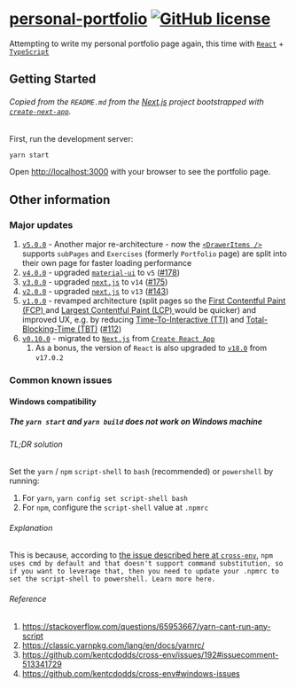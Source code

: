 # [personal-portfolio](https://htbkoo.github.io/personal-portfolio/) [![GitHub license](https://img.shields.io/badge/license-MIT-blue.svg)](https://github.com/htbkoo/personal-portfolio/blob/master/LICENSE.md)

Attempting to write my personal portfolio page again, this time with [`React`](https://github.com/facebook/react) + [`TypeScript`](https://github.com/Microsoft/TypeScript/)

## Getting Started

###### Copied from the `README.md` from the [Next.js](https://nextjs.org/) project bootstrapped with [`create-next-app`](https://github.com/vercel/next.js/tree/canary/packages/create-next-app).

First, run the development server:

```bash
yarn start
```

Open [http://localhost:3000](http://localhost:3000) with your browser to see the portfolio page.

## Other information

### Major updates
1. [`v5.0.0`](https://github.com/htbkoo/personal-portfolio/releases/tag/v5.0.0) - Another major re-architecture - now the [`<DrawerItems />`](src%2Fcomponents%2Fpage%2FDrawerItems.tsx) supports `subPages` and `Exercises` (formerly `Portfolio` page) are split into their own page for faster loading performance
2. [`v4.0.0`](https://github.com/htbkoo/personal-portfolio/releases/tag/v4.0.0) - upgraded [`material-ui`](https://mui.com/material-ui/migration/migration-v4/) to `v5` ([#178](https://github.com/htbkoo/personal-portfolio/pull/178))
3. [`v3.0.0`](https://github.com/htbkoo/personal-portfolio/releases/tag/v3.0.0) - upgraded [`next.js`](https://nextjs.org/) to `v14` ([#175](https://github.com/htbkoo/personal-portfolio/pull/175))
4. [`v2.0.0`](https://github.com/htbkoo/personal-portfolio/releases/tag/v2.0.0) - upgraded [`next.js`](https://nextjs.org/) to `v13` ([#143](https://github.com/htbkoo/personal-portfolio/pull/143))
5. [`v1.0.0`](https://github.com/htbkoo/personal-portfolio/releases/tag/v1.0.0) - revamped architecture (split pages so the [First Contentful Paint (FCP) ](https://web.dev/fcp/) and [Largest Contentful Paint (LCP) ](https://web.dev/lcp/) would be quicker) and improved UX, e.g. by reducing [Time-To-Interactive (TTI)](https://web.dev/interactive/) and [Total-Blocking-Time (TBT)](https://web.dev/tbt/) ([#112](https://github.com/htbkoo/personal-portfolio/pull/112)) 
6. [`v0.10.0`](https://github.com/htbkoo/personal-portfolio/releases/tag/v0.10.0) - migrated to [`Next.js`](https://nextjs.org/) from [`Create React App`](https://create-react-app.dev/)
   1. As a bonus, the version of `React` is also upgraded to [`v18.0`](https://reactjs.org/blog/2022/03/29/react-v18.html) from `v17.0.2`

### Common known issues

#### Windows compatibility

##### The `yarn start` and `yarn build` does not work on Windows machine

###### TL;DR solution
Set the `yarn` / `npm` `script-shell` to `bash` (recommended) or `powershell` by running:
1. For `yarn`, `yarn config set script-shell bash`
2. For `npm`, configure the `script-shell` value at `.npmrc`

###### Explanation
This is because, according to [the issue described here at `cross-env`](https://github.com/kentcdodds/cross-env#windows-issues), `npm uses cmd by default and that doesn't support command substitution, so if you want to leverage that, then you need to update your .npmrc to set the script-shell to powershell. Learn more here.`

###### Reference
1. https://stackoverflow.com/questions/65953667/yarn-cant-run-any-script
2. https://classic.yarnpkg.com/lang/en/docs/yarnrc/
3. https://github.com/kentcdodds/cross-env/issues/192#issuecomment-513341729
4. https://github.com/kentcdodds/cross-env#windows-issues 
